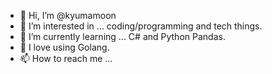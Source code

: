 - 👋 Hi, I’m @kyumamoon
- 👀 I’m interested in ... coding/programming and tech things.
- 🌱 I’m currently learning ... C# and Python Pandas.
- 💞️ I love using Golang.
- 📫 How to reach me ...

<!---
kyumamoon/kyumamoon is a ✨ special ✨ repository because its `README.md` (this file) appears on your GitHub profile.
You can click the Preview link to take a look at your changes.
--->

